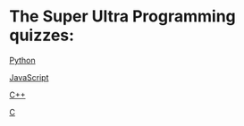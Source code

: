 # The Super Ultra Programming quizzes:

[Python](https://tinyurl.com/2fcpre6)

[JavaScript](https://tinyurl.com/pqqux9a)

[C++](https://tinyurl.com/2fcpre6)

[C](https://tinyurl.com/pqqux9a)
